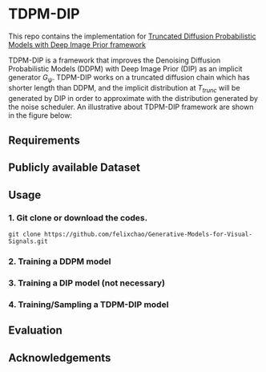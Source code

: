 # TDPM-DIP

This repo contains the implementation for [Truncated Diffusion Probabilistic Models with Deep Image Prior framework](report.pdf)

TDPM-DIP is a framework that improves the Denoising Diffusion Probabilistic Models (DDPM) with Deep Image Prior (DIP) as an implicit generator $G_\psi$. TDPM-DIP works on a truncated diffusion chain which has shorter length than DDPM, and the implicit distribution at $T_{trunc}$ will be generated by DIP in order to approximate with the distribution generated by the noise scheduler. An illustrative about TDPM-DIP framework are shown in the figure below:


## Requirements

## Publicly available Dataset

## Usage
### 1. Git clone or download the codes.
```
git clone https://github.com/felixchao/Generative-Models-for-Visual-Signals.git
```
### 2. Training a DDPM model

### 3. Training a DIP model (not necessary)

### 4. Training/Sampling a TDPM-DIP model

## Evaluation

## Acknowledgements
